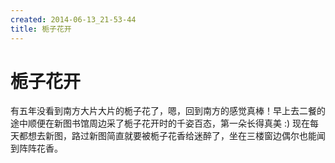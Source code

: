 ```yaml
---
created: 2014-06-13_21-53-44
title: 栀子花开
---
```


# 栀子花开

有五年没看到南方大片大片的栀子花了，嗯，回到南方的感觉真棒！早上去二餐的途中顺便在新图书馆周边采了栀子花开时的千姿百态，第一朵长得真美 :)  现在每天都想去新图，路过新图简直就要被栀子花香给迷醉了，坐在三楼窗边偶尔也能闻到阵阵花香。